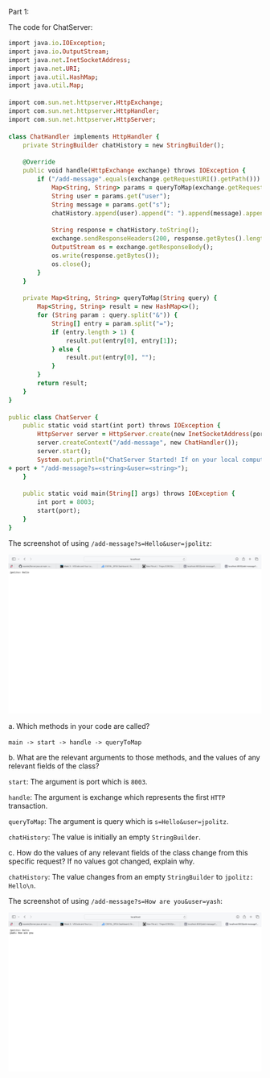 Part 1: 

The code for ChatServer:
```ruby
import java.io.IOException;
import java.io.OutputStream;
import java.net.InetSocketAddress;
import java.net.URI;
import java.util.HashMap;
import java.util.Map;

import com.sun.net.httpserver.HttpExchange;
import com.sun.net.httpserver.HttpHandler;
import com.sun.net.httpserver.HttpServer;

class ChatHandler implements HttpHandler {
    private StringBuilder chatHistory = new StringBuilder();

    @Override
    public void handle(HttpExchange exchange) throws IOException {
        if ("/add-message".equals(exchange.getRequestURI().getPath())) {
            Map<String, String> params = queryToMap(exchange.getRequestURI().getQuery());
            String user = params.get("user");
            String message = params.get("s");
            chatHistory.append(user).append(": ").append(message).append("\n");

            String response = chatHistory.toString();
            exchange.sendResponseHeaders(200, response.getBytes().length);
            OutputStream os = exchange.getResponseBody();
            os.write(response.getBytes());
            os.close();
        }
    }

    private Map<String, String> queryToMap(String query) {
        Map<String, String> result = new HashMap<>();
        for (String param : query.split("&")) {
            String[] entry = param.split("=");
            if (entry.length > 1) {
                result.put(entry[0], entry[1]);
            } else {
                result.put(entry[0], "");
            }
        }
        return result;
    }
}

public class ChatServer {
    public static void start(int port) throws IOException {
        HttpServer server = HttpServer.create(new InetSocketAddress(port), 0);
        server.createContext("/add-message", new ChatHandler());
        server.start();
        System.out.println("ChatServer Started! If on your local computer, visit http://localhost:"
+ port + "/add-message?s=<string>&user=<string>");
    }

    public static void main(String[] args) throws IOException {
        int port = 8003; 
        start(port);
    }
}


```

The screenshot of using `/add-message?s=Hello&user=jpolitz`:

![Image](lab2-p1.jpg)

a. Which methods in your code are called?

`main -> start -> handle -> queryToMap`

b. What are the relevant arguments to those methods, and the values of any relevant fields of the class?

`start`: The argument is port which is `8003`.

`handle`: The argument is exchange which represents the first `HTTP` transaction.

`queryToMap`: The argument is query which is `s=Hello&user=jpolitz`.

`chatHistory`: The value is initially an empty `StringBuilder`.

c. How do the values of any relevant fields of the class change from this specific request? If no values got changed, explain why.

`chatHistory`: The value changes from an empty `StringBuilder` to `jpolitz: Hello\n`.

The screenshot of using `/add-message?s=How are you&user=yash`:

![Image](lab2-p2.jpg)


